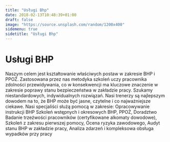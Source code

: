 ```yaml
---
title: "Usługi Bhp"
date: 2018-02-13T10:48:39+01:00
draft: false
image: "https://source.unsplash.com/random/1200x400"
sidemenu: true
sidetitle: "Usługi Bhp"
---
```

# Usługi BHP #
Naszym celem jest kształtowanie właściwych postaw w zakresie BHP i PPOŻ. Zastosowana przez nas metodyka szkoleń uczy pracownika zdolności przewidywania, co w konsekwencji ma kluczowe znaczenie w zakresie poprawy stanu bezpieczeństwa w zakładzie pracy. Szukamy niestandardowych, indywidualnych rozwiązań. Nasi trenerzy są najlepszym dowodem na to, że BHP może być jasne, czytelne i co najważniejsze ciekawe. Nasi specjaliści służą pomocą w zakresie:
Opracowywanie instrukcji BHP
Szkoleń wstępnych i okresowych BHP, PPOŻ,
Doradztwo
Badanie trzeźwości pracowników (certyfikowane alkomaty dowodowe),
Szkoleń z zakresu pierwszej pomocy,
Ocena ryzyka zawodowego,
Audyt stanu BHP w zakładzie pracy,
Analiza zdarzeń i kompleksowa obsługa wypadków przy pracy
